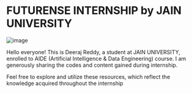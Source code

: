 # FUTURENSE INTERNSHIP by JAIN UNIVERSITY 

![image](https://github.com/DeeruReddy/futurense-internship/assets/115466624/ee0ae0f7-5d24-4978-8062-8a3d8e08f08b)


Hello everyone! This is Deeraj Reddy, a student at JAIN UNIVERSITY, enrolled to AIDE (Artificial Intelligence & Data Engineering) course. I am generously sharing the codes and content gained during internship. 

Feel free to explore and utilize these resources, which reflect the knowledge acquired throughout the internship



